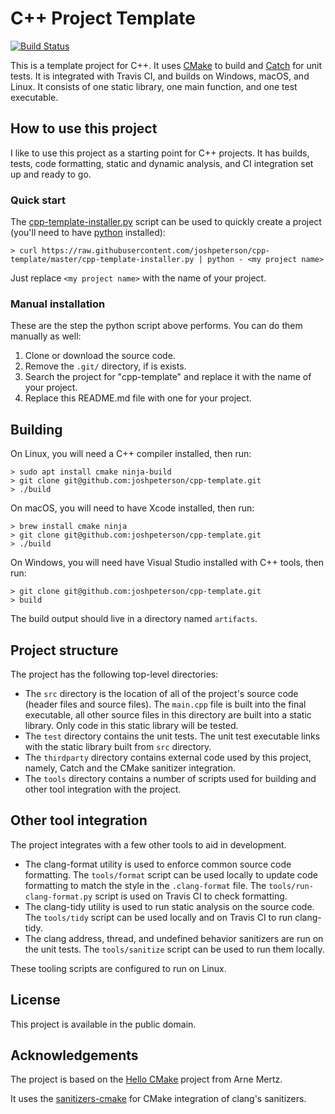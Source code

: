# C++ Project Template

[![Build
Status](https://travis-ci.org/joshpeterson/cpp-template.svg?branch=master)](https://travis-ci.org/joshpeterson/cpp-template)

This is a template project for C++. It uses [CMake](https://cmake.org/) to build
and [Catch](https://github.com/catchorg/Catch2) for unit tests. It is integrated
with Travis CI, and builds on Windows, macOS, and Linux. It
consists of one static library, one main function, and one test executable.

## How to use this project

I like to use this project as a starting point for C++ projects. It has builds,
tests, code formatting, static and dynamic analysis, and CI integration set up and
ready to go.

### Quick start

The
[cpp-template-installer.py](https://github.com/joshpeterson/cpp-template/blob/master/cpp-template-installer.py)
script can be used to quickly create a project (you'll need to have
[python](https://www.python.org/) installed):

```
> curl https://raw.githubusercontent.com/joshpeterson/cpp-template/master/cpp-template-installer.py | python - <my project name>
```

Just replace `<my project name>` with the name of your project.

### Manual installation

These are the step the python script above performs. You can do them manually as
well:

1. Clone or download the source code.
2. Remove the `.git/` directory, if is exists.
3. Search the project for "cpp-template" and replace it with the name of your
project.
5. Replace this README.md file with one for your project.

## Building

On Linux, you will need a C++ compiler installed, then run:

```
> sudo apt install cmake ninja-build
> git clone git@github.com:joshpeterson/cpp-template.git
> ./build
```

On macOS, you will need to have Xcode installed, then run:

```
> brew install cmake ninja
> git clone git@github.com:joshpeterson/cpp-template.git
> ./build
```

On Windows, you will need have Visual Studio installed with C++ tools, then run:

```
> git clone git@github.com:joshpeterson/cpp-template.git
> build
```

The build output should live in a directory named `artifacts`.

## Project structure

The project has the following top-level directories:

* The `src` directory is the location of all of the project's source code (header
  files and source files). The `main.cpp` file is built into the final executable,
  all other source files in this directory are built into a static library. Only
  code in this static library will be tested.
* The `test` directory contains the unit tests. The unit test executable links with
  the static library built from `src` directory.
* The `thirdparty` directory contains external code used by this project, namely,
  Catch and the CMake sanitizer integration.
* The `tools` directory contains a number of scripts used for building and other
  tool integration with the project.

## Other tool integration

The project integrates with a few other tools to aid in development.

* The clang-format utility is used to enforce common source code formatting. The
  `tools/format` script can be used locally to update code formatting to match the
  style in the `.clang-format` file. The `tools/run-clang-format.py` script is used
  on Travis CI to check formatting.
* The clang-tidy utility is used to run static analysis on the source code. The
  `tools/tidy` script can be used locally and on Travis CI to run clang-tidy.
* The clang address, thread, and undefined behavior sanitizers are run on the unit
  tests. The `tools/sanitize` script can be used to run them locally.

These tooling scripts are configured to run on Linux.

## License

This project is available in the public domain.

## Acknowledgements

The project is based on the [Hello CMake](https://github.com/arnemertz/hello_cmake)
project from Arne Mertz.

It uses the [sanitizers-cmake](https://github.com/arsenm/sanitizers-cmake) for
CMake integration of clang's sanitizers.
